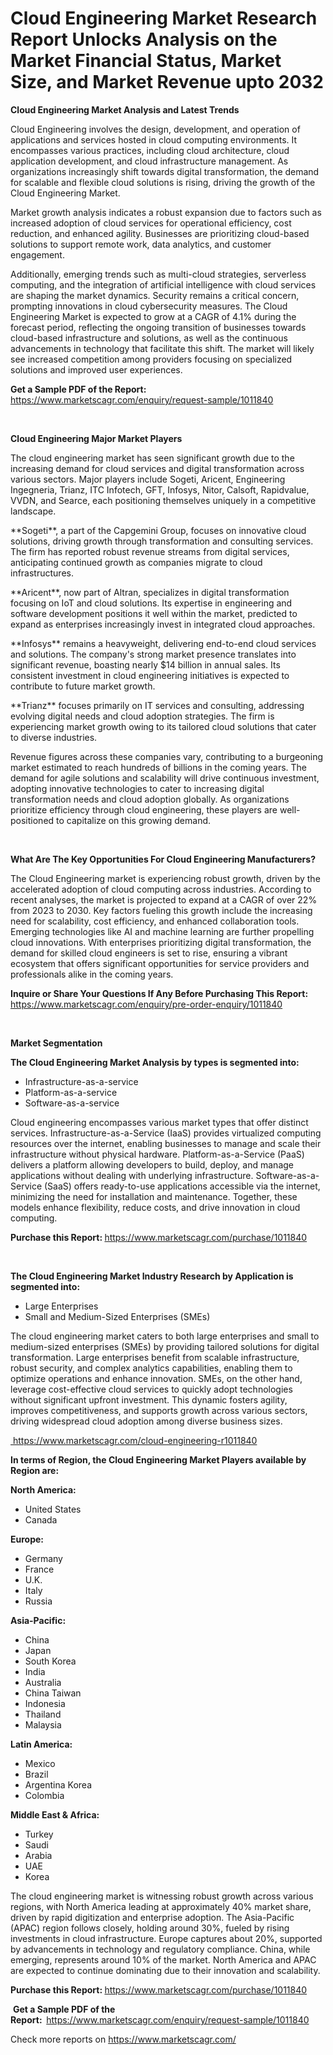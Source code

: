 <p><h1>Cloud Engineering Market Research Report Unlocks Analysis on the Market Financial Status, Market Size, and Market Revenue upto 2032</h1></p><p><strong>Cloud Engineering Market Analysis and Latest Trends</strong></p>
<p><p>Cloud Engineering involves the design, development, and operation of applications and services hosted in cloud computing environments. It encompasses various practices, including cloud architecture, cloud application development, and cloud infrastructure management. As organizations increasingly shift towards digital transformation, the demand for scalable and flexible cloud solutions is rising, driving the growth of the Cloud Engineering Market.</p><p>Market growth analysis indicates a robust expansion due to factors such as increased adoption of cloud services for operational efficiency, cost reduction, and enhanced agility. Businesses are prioritizing cloud-based solutions to support remote work, data analytics, and customer engagement. </p><p>Additionally, emerging trends such as multi-cloud strategies, serverless computing, and the integration of artificial intelligence with cloud services are shaping the market dynamics. Security remains a critical concern, prompting innovations in cloud cybersecurity measures. The Cloud Engineering Market is expected to grow at a CAGR of 4.1% during the forecast period, reflecting the ongoing transition of businesses towards cloud-based infrastructure and solutions, as well as the continuous advancements in technology that facilitate this shift. The market will likely see increased competition among providers focusing on specialized solutions and improved user experiences.</p></p>
<p><strong>Get a Sample PDF of the Report:&nbsp;</strong> <a href="https://www.marketscagr.com/enquiry/request-sample/1011840?utm_campaign=2476&utm_medium=2&utm_source=Github&utm_content=ia&utm_term=06032025&utm_id=cloud-engineering">https://www.marketscagr.com/enquiry/request-sample/1011840</a></p>
<p>&nbsp;</p>
<p><strong>Cloud Engineering Major Market Players</strong></p>
<p><p>The cloud engineering market has seen significant growth due to the increasing demand for cloud services and digital transformation across various sectors. Major players include Sogeti, Aricent, Engineering Ingegneria, Trianz, ITC Infotech, GFT, Infosys, Nitor, Calsoft, Rapidvalue, VVDN, and Searce, each positioning themselves uniquely in a competitive landscape.</p><p>**Sogeti**, a part of the Capgemini Group, focuses on innovative cloud solutions, driving growth through transformation and consulting services. The firm has reported robust revenue streams from digital services, anticipating continued growth as companies migrate to cloud infrastructures.</p><p>**Aricent**, now part of Altran, specializes in digital transformation focusing on IoT and cloud solutions. Its expertise in engineering and software development positions it well within the market, predicted to expand as enterprises increasingly invest in integrated cloud approaches.</p><p>**Infosys** remains a heavyweight, delivering end-to-end cloud services and solutions. The company's strong market presence translates into significant revenue, boasting nearly $14 billion in annual sales. Its consistent investment in cloud engineering initiatives is expected to contribute to future market growth.</p><p>**Trianz** focuses primarily on IT services and consulting, addressing evolving digital needs and cloud adoption strategies. The firm is experiencing market growth owing to its tailored cloud solutions that cater to diverse industries.</p><p>Revenue figures across these companies vary, contributing to a burgeoning market estimated to reach hundreds of billions in the coming years. The demand for agile solutions and scalability will drive continuous investment, adopting innovative technologies to cater to increasing digital transformation needs and cloud adoption globally. As organizations prioritize efficiency through cloud engineering, these players are well-positioned to capitalize on this growing demand.</p></p>
<p>&nbsp;</p>
<p><strong>What Are The Key Opportunities For Cloud Engineering Manufacturers?</strong></p>
<p><p>The Cloud Engineering market is experiencing robust growth, driven by the accelerated adoption of cloud computing across industries. According to recent analyses, the market is projected to expand at a CAGR of over 22% from 2023 to 2030. Key factors fueling this growth include the increasing need for scalability, cost efficiency, and enhanced collaboration tools. Emerging technologies like AI and machine learning are further propelling cloud innovations. With enterprises prioritizing digital transformation, the demand for skilled cloud engineers is set to rise, ensuring a vibrant ecosystem that offers significant opportunities for service providers and professionals alike in the coming years.</p></p>
<p><strong>Inquire or Share Your Questions If Any Before Purchasing This Report:</strong> <a href="https://www.marketscagr.com/enquiry/pre-order-enquiry/1011840?utm_campaign=2476&utm_medium=2&utm_source=Github&utm_content=ia&utm_term=06032025&utm_id=cloud-engineering">https://www.marketscagr.com/enquiry/pre-order-enquiry/1011840</a></p>
<p>&nbsp;</p>
<p><strong>Market Segmentation</strong></p>
<p><strong>The Cloud Engineering Market Analysis by types is segmented into:</strong></p>
<p><ul><li>Infrastructure-as-a-service</li><li>Platform-as-a-service</li><li>Software-as-a-service</li></ul></p>
<p><p>Cloud engineering encompasses various market types that offer distinct services. Infrastructure-as-a-Service (IaaS) provides virtualized computing resources over the internet, enabling businesses to manage and scale their infrastructure without physical hardware. Platform-as-a-Service (PaaS) delivers a platform allowing developers to build, deploy, and manage applications without dealing with underlying infrastructure. Software-as-a-Service (SaaS) offers ready-to-use applications accessible via the internet, minimizing the need for installation and maintenance. Together, these models enhance flexibility, reduce costs, and drive innovation in cloud computing.</p></p>
<p><strong>Purchase this Report:&nbsp;</strong><a href="https://www.marketscagr.com/purchase/1011840?utm_campaign=2476&utm_medium=2&utm_source=Github&utm_content=ia&utm_term=06032025&utm_id=cloud-engineering">https://www.marketscagr.com/purchase/1011840</a></p>
<p>&nbsp;</p>
<p><strong>The Cloud Engineering Market Industry Research by Application is segmented into:</strong></p>
<p><ul><li>Large Enterprises</li><li>Small and Medium-Sized Enterprises (SMEs)</li></ul></p>
<p><p>The cloud engineering market caters to both large enterprises and small to medium-sized enterprises (SMEs) by providing tailored solutions for digital transformation. Large enterprises benefit from scalable infrastructure, robust security, and complex analytics capabilities, enabling them to optimize operations and enhance innovation. SMEs, on the other hand, leverage cost-effective cloud services to quickly adopt technologies without significant upfront investment. This dynamic fosters agility, improves competitiveness, and supports growth across various sectors, driving widespread cloud adoption among diverse business sizes.</p></p>
<p><a href="https://www.marketscagr.com/cloud-engineering-r1011840?utm_campaign=2476&utm_medium=2&utm_source=Github&utm_content=ia&utm_term=06032025&utm_id=cloud-engineering">&nbsp;https://www.marketscagr.com/cloud-engineering-r1011840</a></p>
<p><strong>In terms of Region, the Cloud Engineering Market Players available by Region are:</strong></p>
<p>
    <p> <strong> North America: </strong>
        <ul>
            <li>United States</li>
            <li>Canada</li>
        </ul>
        </p> 
    <p> <strong> Europe: </strong>
        <ul>
            <li>Germany</li>
            <li>France</li>
            <li>U.K.</li>
            <li>Italy</li>
            <li>Russia</li>
        </ul>
        </p> 
    <p> <strong> Asia-Pacific: </strong>
        <ul>
            <li>China</li>
            <li>Japan</li>
            <li>South Korea</li>
            <li>India</li>
            <li>Australia</li>
            <li>China Taiwan</li>
            <li>Indonesia</li>
            <li>Thailand</li>
            <li>Malaysia</li>
        </ul>
        </p> 
    <p> <strong> Latin America: </strong>
        <ul>
            <li>Mexico</li>
            <li>Brazil</li>
            <li>Argentina Korea</li>
            <li>Colombia</li>
        </ul>
        </p> 
    <p> <strong> Middle East & Africa: </strong>
        <ul>
            <li>Turkey</li>
            <li>Saudi</li>
            <li>Arabia</li>
            <li>UAE</li>
            <li>Korea</li>
        </ul>
    </p>
    </p>
<p><p>The cloud engineering market is witnessing robust growth across various regions, with North America leading at approximately 40% market share, driven by rapid digitization and enterprise adoption. The Asia-Pacific (APAC) region follows closely, holding around 30%, fueled by rising investments in cloud infrastructure. Europe captures about 20%, supported by advancements in technology and regulatory compliance. China, while emerging, represents around 10% of the market. North America and APAC are expected to continue dominating due to their innovation and scalability.</p></p>
<p><strong>Purchase this Report: </strong><a href="https://www.marketscagr.com/purchase/1011840?utm_campaign=2476&utm_medium=2&utm_source=Github&utm_content=ia&utm_term=06032025&utm_id=cloud-engineering">https://www.marketscagr.com/purchase/1011840</a></p>
<p>&nbsp;<strong>Get a Sample PDF of the Report:&nbsp;&nbsp;</strong><a href="https://www.marketscagr.com/enquiry/request-sample/1011840?utm_campaign=2476&utm_medium=2&utm_source=Github&utm_content=ia&utm_term=06032025&utm_id=cloud-engineering">https://www.marketscagr.com/enquiry/request-sample/1011840</a></p>
<p><strong></strong></p>
<p>Check more reports on <a href="https://www.marketscagr.com/?utm_campaign=2476&utm_medium=2&utm_source=Github&utm_content=ia&utm_term=06032025&utm_id=cloud-engineering">https://www.marketscagr.com/</a></p>